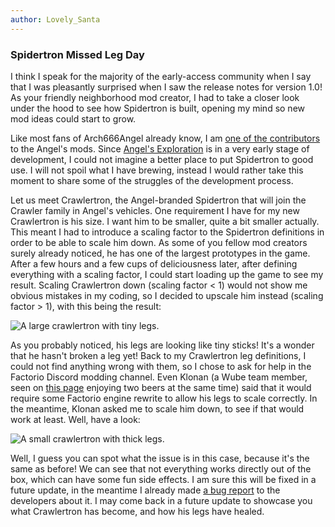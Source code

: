 ```yaml
---
author: Lovely_Santa
---
```


### Spidertron Missed Leg Day
I think I speak for the majority of the early-access community when I say that I was pleasantly surprised when I saw the release notes for version 1.0! As your friendly neighborhood mod creator, I had to take a closer look under the hood to see how Spidertron is built, opening my mind so new mod ideas could start to grow.

Like most fans of Arch666Angel already know, I am [one of the contributors](https://forums.factorio.com/viewtopic.php?p=475786#p475786) to the Angel's mods. Since [Angel's Exploration](https://mods.factorio.com/mod/angelsexploration) is in a very early stage of development, I could not imagine a better place to put Spidertron to good use. I will not spoil what I have brewing, instead I would rather take this moment to share some of the struggles of the development process.

 Let us meet Crawlertron, the Angel-branded Spidertron that will join the Crawler family in Angel's vehicles. One requirement I have for my new Crawlertron is his size. I want him to be smaller, quite a bit smaller actually. This meant I had to introduce a scaling factor to the Spidertron definitions in order to be able to scale him down. As some of you fellow mod creators surely already noticed, he has one of the largest prototypes in the game. After a few hours and a few cups of deliciousness later, after defining everything with a scaling factor, I could start loading up the game to see my result. Scaling Crawlertron down (scaling factor < 1) would not show me obvious mistakes in my coding, so I decided to upscale him instead (scaling factor > 1), with this being the result:

![A large crawlertron with tiny legs.](https://raw.githubusercontent.com/LovelySanta/Alt-F4/crawlertron/submissions/crawlertron/crawlertron_large.png)

As you probably noticed, his legs are looking like tiny sticks! It's a wonder that he hasn't broken a leg yet! Back to my Crawlertron leg definitions, I could not find anything wrong with them, so I chose to ask for help in the Factorio Discord modding channel. Even Klonan (a Wube team member, seen on [this page](https://factorio.com/game/about) enjoying two beers at the same time) said that it would require some Factorio engine rewrite to allow his legs to scale correctly. In the meantime, Klonan asked me to scale him down, to see if that would work at least. Well, have a look:

![A small crawlertron with thick legs.](https://raw.githubusercontent.com/LovelySanta/Alt-F4/crawlertron/submissions/crawlertron/crawlertron_tiny.png)

Well, I guess you can spot what the issue is in this case, because it's the same as before! We can see that not everything works directly out of the box, which can have some fun side effects. I am sure this will be fixed in a future update, in the meantime I already made [a bug report](https://forums.factorio.com/viewtopic.php?f=7&t=88180) to the developers about it. I may come back in a future update to showcase you what Crawlertron has become, and how his legs have healed.
